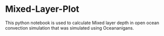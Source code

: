 # Mixed-Layer-Plot
This python notebook is used to calculate Mixed layer depth in open ocean convection simulation that was simulated using Oceananigans.
